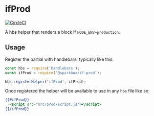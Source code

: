 # ifProd

[![CircleCI](https://circleci.com/gh/sparkbox/ifProd-helper/tree/master.svg?style=svg)](https://circleci.com/gh/sparkbox/ifProd-helper/tree/master)

A hbs helper that renders a block if `NODE_ENV=production`.

## Usage

Register the partial with handlebars, typically like this:

```js
const hbs = require('handlebars');
const ifProd = require('@sparkbox/if-prod');

hbs.registerHelper('ifProd', ifProd);
```

Once registered the helper will be available to use in any `hbs` file like so:

```hbs
{{#ifProd}}
  <script src="src/prod-script.js"></script>
{{/ifProd}}
```
